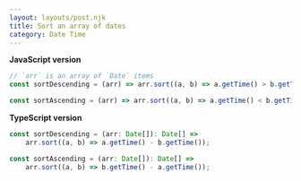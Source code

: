 ```yaml
---
layout: layouts/post.njk
title: Sort an array of dates
category: Date Time
---
```


**JavaScript version**

```js
// `arr` is an array of `Date` items
const sortDescending = (arr) => arr.sort((a, b) => a.getTime() > b.getTime());

const sortAscending = (arr) => arr.sort((a, b) => a.getTime() < b.getTime());
```

**TypeScript version**

```js
const sortDescending = (arr: Date[]): Date[] =>
	arr.sort((a, b) => a.getTime() - b.getTime());

const sortAscending = (arr: Date[]): Date[] =>
	arr.sort((a, b) => b.getTime() - a.getTime());
```
